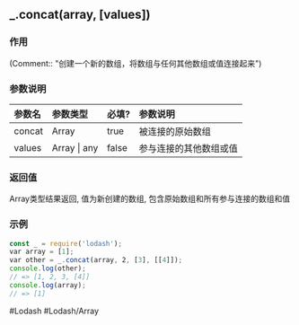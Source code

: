 ## \_.concat(array, \[values\])
### 作用
(Comment:: "创建一个新的数组，将数组与任何其他数组或值连接起来")

### 参数说明
|参数名|参数类型|必填?|参数说明|
|:-|:-|:-|:-|
|concat|Array|true|被连接的原始数组|
|values|Array \| any|false|参与连接的其他数组或值|

### 返回值
Array类型结果返回, 值为新创建的数组, 包含原始数组和所有参与连接的数组和值

### 示例
```javascript
const _ = require('lodash');
var array = [1];
var other = _.concat(array, 2, [3], [[4]]);
console.log(other);
// => [1, 2, 3, [4]]
console.log(array);
// => [1]
```

#Lodash #Lodash/Array